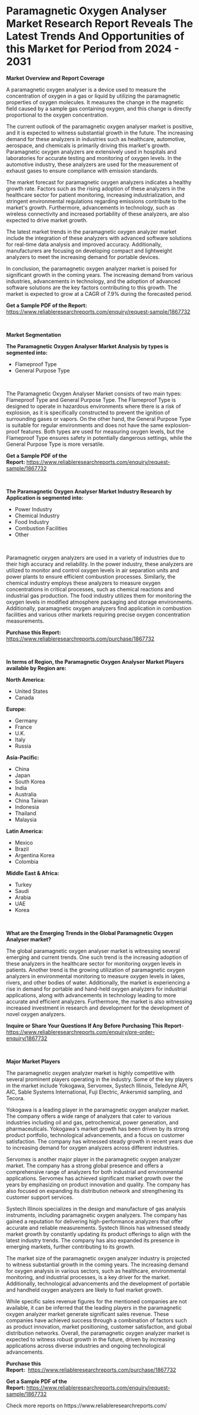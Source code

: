 <p><h1>Paramagnetic Oxygen Analyser Market Research Report Reveals The Latest Trends And Opportunities of this Market for Period from 2024 - 2031</h1></p><p><strong>Market Overview and Report Coverage</strong></p>
<p><p>A paramagnetic oxygen analyser is a device used to measure the concentration of oxygen in a gas or liquid by utilizing the paramagnetic properties of oxygen molecules. It measures the change in the magnetic field caused by a sample gas containing oxygen, and this change is directly proportional to the oxygen concentration.</p><p>The current outlook of the paramagnetic oxygen analyser market is positive, and it is expected to witness substantial growth in the future. The increasing demand for these analyzers in industries such as healthcare, automotive, aerospace, and chemicals is primarily driving this market's growth. Paramagnetic oxygen analyzers are extensively used in hospitals and laboratories for accurate testing and monitoring of oxygen levels. In the automotive industry, these analyzers are used for the measurement of exhaust gases to ensure compliance with emission standards.</p><p>The market forecast for paramagnetic oxygen analyzers indicates a healthy growth rate. Factors such as the rising adoption of these analyzers in the healthcare sector for patient monitoring, increasing industrialization, and stringent environmental regulations regarding emissions contribute to the market's growth. Furthermore, advancements in technology, such as wireless connectivity and increased portability of these analyzers, are also expected to drive market growth.</p><p>The latest market trends in the paramagnetic oxygen analyzer market include the integration of these analyzers with advanced software solutions for real-time data analysis and improved accuracy. Additionally, manufacturers are focusing on developing compact and lightweight analyzers to meet the increasing demand for portable devices.</p><p>In conclusion, the paramagnetic oxygen analyzer market is poised for significant growth in the coming years. The increasing demand from various industries, advancements in technology, and the adoption of advanced software solutions are the key factors contributing to this growth. The market is expected to grow at a CAGR of 7.9% during the forecasted period.</p></p>
<p><strong>Get a Sample PDF of the Report:</strong> <a href="https://www.reliableresearchreports.com/enquiry/request-sample/1867732">https://www.reliableresearchreports.com/enquiry/request-sample/1867732</a></p>
<p>&nbsp;</p>
<p><strong>Market Segmentation</strong></p>
<p><strong>The Paramagnetic Oxygen Analyser Market Analysis by types is segmented into:</strong></p>
<p><ul><li>Flameproof Type</li><li>General Purpose Type</li></ul></p>
<p>&nbsp;</p>
<p><p>The Paramagnetic Oxygen Analyser Market consists of two main types: Flameproof Type and General Purpose Type. The Flameproof Type is designed to operate in hazardous environments where there is a risk of explosion, as it is specifically constructed to prevent the ignition of surrounding gases or vapors. On the other hand, the General Purpose Type is suitable for regular environments and does not have the same explosion-proof features. Both types are used for measuring oxygen levels, but the Flameproof Type ensures safety in potentially dangerous settings, while the General Purpose Type is more versatile.</p></p>
<p><strong>Get a Sample PDF of the Report:</strong>&nbsp;<a href="https://www.reliableresearchreports.com/enquiry/request-sample/1867732">https://www.reliableresearchreports.com/enquiry/request-sample/1867732</a></p>
<p>&nbsp;</p>
<p><strong>The Paramagnetic Oxygen Analyser Market Industry Research by Application is segmented into:</strong></p>
<p><ul><li>Power Industry</li><li>Chemical Industry</li><li>Food Industry</li><li>Combustion Facilities</li><li>Other</li></ul></p>
<p>&nbsp;</p>
<p><p>Paramagnetic oxygen analyzers are used in a variety of industries due to their high accuracy and reliability. In the power industry, these analyzers are utilized to monitor and control oxygen levels in air separation units and power plants to ensure efficient combustion processes. Similarly, the chemical industry employs these analyzers to measure oxygen concentrations in critical processes, such as chemical reactions and industrial gas production. The food industry utilizes them for monitoring the oxygen levels in modified atmosphere packaging and storage environments. Additionally, paramagnetic oxygen analyzers find application in combustion facilities and various other markets requiring precise oxygen concentration measurements.</p></p>
<p><strong>Purchase this Report:</strong>&nbsp; <a href="https://www.reliableresearchreports.com/purchase/1867732">https://www.reliableresearchreports.com/purchase/1867732</a></p>
<p>&nbsp;</p>
<p><strong>In terms of Region, the Paramagnetic Oxygen Analyser Market Players available by Region are:</strong></p>
<p>
    <p> <strong> North America: </strong>
        <ul>
            <li>United States</li>
            <li>Canada</li>
        </ul>
        </p> 
    <p> <strong> Europe: </strong>
        <ul>
            <li>Germany</li>
            <li>France</li>
            <li>U.K.</li>
            <li>Italy</li>
            <li>Russia</li>
        </ul>
        </p> 
    <p> <strong> Asia-Pacific: </strong>
        <ul>
            <li>China</li>
            <li>Japan</li>
            <li>South Korea</li>
            <li>India</li>
            <li>Australia</li>
            <li>China Taiwan</li>
            <li>Indonesia</li>
            <li>Thailand</li>
            <li>Malaysia</li>
        </ul>
        </p> 
    <p> <strong> Latin America: </strong>
        <ul>
            <li>Mexico</li>
            <li>Brazil</li>
            <li>Argentina Korea</li>
            <li>Colombia</li>
        </ul>
        </p> 
    <p> <strong> Middle East & Africa: </strong>
        <ul>
            <li>Turkey</li>
            <li>Saudi</li>
            <li>Arabia</li>
            <li>UAE</li>
            <li>Korea</li>
        </ul>
    </p>
    </p>
<p>&nbsp;</p>
<p><strong>What are the Emerging Trends in the Global Paramagnetic Oxygen Analyser market?</strong></p>
<p><p>The global paramagnetic oxygen analyser market is witnessing several emerging and current trends. One such trend is the increasing adoption of these analyzers in the healthcare sector for monitoring oxygen levels in patients. Another trend is the growing utilization of paramagnetic oxygen analyzers in environmental monitoring to measure oxygen levels in lakes, rivers, and other bodies of water. Additionally, the market is experiencing a rise in demand for portable and hand-held oxygen analyzers for industrial applications, along with advancements in technology leading to more accurate and efficient analyzers. Furthermore, the market is also witnessing increased investment in research and development for the development of novel oxygen analyzers.</p></p>
<p><strong>Inquire or Share Your Questions If Any Before Purchasing This Report</strong>- <a href="https://www.reliableresearchreports.com/enquiry/pre-order-enquiry/1867732">https://www.reliableresearchreports.com/enquiry/pre-order-enquiry/1867732</a></p>
<p>&nbsp;</p>
<p><strong>Major Market Players</strong></p>
<p><p>The paramagnetic oxygen analyzer market is highly competitive with several prominent players operating in the industry. Some of the key players in the market include Yokogawa, Servomex, Systech Illinois, Teledyne API, AIC, Sable Systems International, Fuji Electric, Ankersmid sampling, and Tecora.</p><p>Yokogawa is a leading player in the paramagnetic oxygen analyzer market. The company offers a wide range of analyzers that cater to various industries including oil and gas, petrochemical, power generation, and pharmaceuticals. Yokogawa's market growth has been driven by its strong product portfolio, technological advancements, and a focus on customer satisfaction. The company has witnessed steady growth in recent years due to increasing demand for oxygen analyzers across different industries.</p><p>Servomex is another major player in the paramagnetic oxygen analyzer market. The company has a strong global presence and offers a comprehensive range of analyzers for both industrial and environmental applications. Servomex has achieved significant market growth over the years by emphasizing on product innovation and quality. The company has also focused on expanding its distribution network and strengthening its customer support services.</p><p>Systech Illinois specializes in the design and manufacture of gas analysis instruments, including paramagnetic oxygen analyzers. The company has gained a reputation for delivering high-performance analyzers that offer accurate and reliable measurements. Systech Illinois has witnessed steady market growth by constantly updating its product offerings to align with the latest industry trends. The company has also expanded its presence in emerging markets, further contributing to its growth.</p><p>The market size of the paramagnetic oxygen analyzer industry is projected to witness substantial growth in the coming years. The increasing demand for oxygen analysis in various sectors, such as healthcare, environmental monitoring, and industrial processes, is a key driver for the market. Additionally, technological advancements and the development of portable and handheld oxygen analyzers are likely to fuel market growth.</p><p>While specific sales revenue figures for the mentioned companies are not available, it can be inferred that the leading players in the paramagnetic oxygen analyzer market generate significant sales revenue. These companies have achieved success through a combination of factors such as product innovation, market positioning, customer satisfaction, and global distribution networks. Overall, the paramagnetic oxygen analyzer market is expected to witness robust growth in the future, driven by increasing applications across diverse industries and ongoing technological advancements.</p></p>
<p><strong>Purchase this Report:</strong>&nbsp;&nbsp;<a href="https://www.reliableresearchreports.com/purchase/1867732">https://www.reliableresearchreports.com/purchase/1867732</a></p>
<p></p>
<p><strong>Get a Sample PDF of the Report:</strong>&nbsp;<a href="https://www.reliableresearchreports.com/enquiry/request-sample/1867732">https://www.reliableresearchreports.com/enquiry/request-sample/1867732</a></p>
<p>Check more reports on https://www.reliableresearchreports.com/</p>